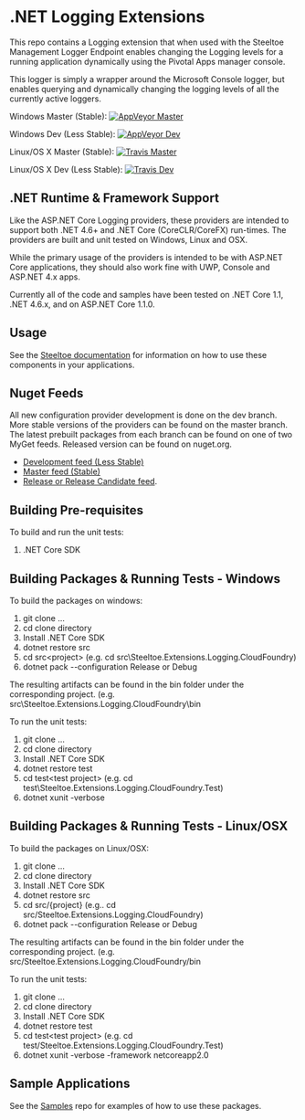 # .NET Logging Extensions

This repo contains a Logging extension that when used with the Steeltoe Management Logger Endpoint enables changing the Logging levels for a running application dynamically using the Pivotal Apps manager console.

This logger is simply a wrapper around the Microsoft Console logger, but enables querying and dynamically changing the logging levels of all the currently active loggers.

Windows Master (Stable):  [![AppVeyor Master](https://ci.appveyor.com/api/projects/status/oj7275o04e7u2jk3/branch/master?svg=true)](https://ci.appveyor.com/project/steeltoe/Logging)

Windows Dev (Less Stable):  [![AppVeyor Dev](https://ci.appveyor.com/api/projects/status/oj7275o04e7u2jk3/branch/dev?svg=true)](https://ci.appveyor.com/project/steeltoe/logging)

Linux/OS X Master (Stable): [![Travis Master](https://travis-ci.org/SteeltoeOSS/Logging.svg?branch=master)](https://travis-ci.org/SteeltoeOSS/Logging)

Linux/OS X Dev (Less Stable): [![Travis Dev](https://travis-ci.org/SteeltoeOSS/Logging.svg?branch=dev)](https://travis-ci.org/SteeltoeOSS/Logging)

## .NET Runtime & Framework Support

Like the ASP.NET Core Logging providers, these providers are intended to support both .NET 4.6+ and .NET Core (CoreCLR/CoreFX) run-times.  The providers are built and unit tested on Windows, Linux and OSX.

While the primary usage of the providers is intended to be with ASP.NET Core applications, they should also work fine with UWP, Console and ASP.NET 4.x apps.

Currently all of the code and samples have been tested on .NET Core 1.1, .NET 4.6.x, and on ASP.NET Core 1.1.0.

## Usage

See the [Steeltoe documentation](https://steeltoe.io/) for information on how to use these components in your applications.

## Nuget Feeds

All new configuration provider development is done on the dev branch. More stable versions of the providers can be found on the master branch. The latest prebuilt packages from each branch can be found on one of two MyGet feeds. Released version can be found on nuget.org.

- [Development feed (Less Stable)](https://www.myget.org/gallery/steeltoedev)
- [Master feed (Stable)](https://www.myget.org/gallery/steeltoemaster)
- [Release or Release Candidate feed](https://www.nuget.org/).

## Building Pre-requisites

To build and run the unit tests:

1. .NET Core SDK

## Building Packages & Running Tests - Windows

To build the packages on windows:

1. git clone ...
2. cd clone directory
3. Install .NET Core SDK
4. dotnet restore src
5. cd src\<project> (e.g. cd src\Steeltoe.Extensions.Logging.CloudFoundry)
6. dotnet pack --configuration Release or Debug

The resulting artifacts can be found in the bin folder under the corresponding project. (e.g. src\Steeltoe.Extensions.Logging.CloudFoundry\bin

To run the unit tests:

1. git clone ...
2. cd clone directory
3. Install .NET Core SDK
4. dotnet restore test
5. cd test\<test project> (e.g. cd test\Steeltoe.Extensions.Logging.CloudFoundry.Test)
6. dotnet xunit -verbose

## Building Packages & Running Tests - Linux/OSX

To build the packages on Linux/OSX:

1. git clone ...
2. cd clone directory
3. Install .NET Core SDK
4. dotnet restore src
5. cd src/{project} (e.g.. cd src/Steeltoe.Extensions.Logging.CloudFoundry)
6. dotnet pack --configuration Release or Debug

The resulting artifacts can be found in the bin folder under the corresponding project. (e.g. src/Steeltoe.Extensions.Logging.CloudFoundry/bin

To run the unit tests:

1. git clone ...
2. cd clone directory
3. Install .NET Core SDK
4. dotnet restore test
5. cd test\<test project> (e.g. cd test/Steeltoe.Extensions.Logging.CloudFoundry.Test)
6. dotnet xunit -verbose -framework netcoreapp2.0

## Sample Applications

See the [Samples](https://github.com/SteeltoeOSS/Samples) repo for examples of how to use these packages.